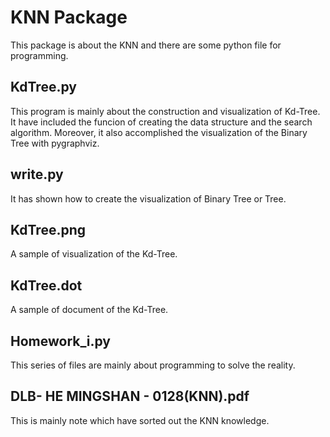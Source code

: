 # KNN Package
  This package is about the KNN and there are some python file for programming.
## KdTree.py
  This program is mainly about the construction and visualization of Kd-Tree. It have included the funcion of creating the data structure and the search algorithm. Moreover, it also accomplished the visualization of the Binary Tree with pygraphviz.

## write.py
  It has shown how to create the visualization of Binary Tree or Tree.

## KdTree.png
  A sample of visualization of the Kd-Tree.

## KdTree.dot
  A sample of document of the Kd-Tree.

## Homework_i.py
  This series of files are mainly about programming to solve the reality.

## DLB- HE MINGSHAN - 0128(KNN).pdf
  This is mainly note which have sorted out the KNN knowledge.